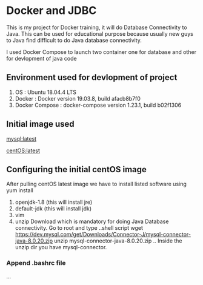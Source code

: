 # Docker and JDBC

This is my project for Docker training, it will do Database Connectivity to Java. This can be used for educational purpose because usually new guys to Java find difficult to do Java database connectivity.

I used Docker Compose to launch two container one for database and other for devlopment of java code

## Environment used for devlopment of project
1. OS : Ubuntu 18.04.4 LTS
2. Docker : Docker version 19.03.8, build afacb8b7f0
3. Docker Compose : docker-compose version 1.23.1, build b02f1306

## Initial image used
[mysql:latest](https://hub.docker.com/_/mysql)

[centOS:latest](https://hub.docker.com/_/centos)

## Configuring the initial centOS image

After pulling centOS latest image we have to install listed software using yum install
1. openjdk-1.8 (this will install jre)
2. default-jdk (this will install jdk)
3. vim
4. unzip
Download which is mandatory for doing Java Database connectivity.
Go to root and type
..shell script
wget https://dev.mysql.com/get/Downloads/Connector-J/mysql-connector-java-8.0.20.zip
unzip mysql-connector-java-8.0.20.zip
..
Inside the unzip dir you have mysql-connector.
### Append .bashrc file
... 

